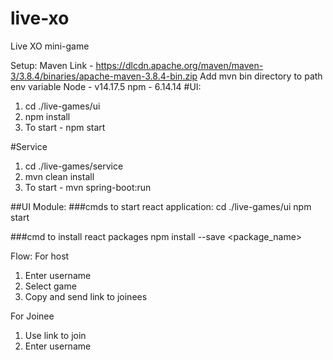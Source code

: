 # live-xo
Live XO mini-game

Setup:
Maven Link - https://dlcdn.apache.org/maven/maven-3/3.8.4/binaries/apache-maven-3.8.4-bin.zip
Add mvn bin directory to path env variable
Node - v14.17.5
npm - 6.14.14
#UI:
1. cd ./live-games/ui
2. npm install
3. To start - npm start

#Service
1. cd ./live-games/service
2. mvn clean install
3. To start - mvn spring-boot:run

##UI Module:
###cmds to start react application:
cd ./live-games/ui
npm start

###cmd to install react packages
npm install --save <package_name>

Flow:
For host
1. Enter username
2. Select game
3. Copy and send link to joinees

For Joinee
1. Use link to join
2. Enter username
